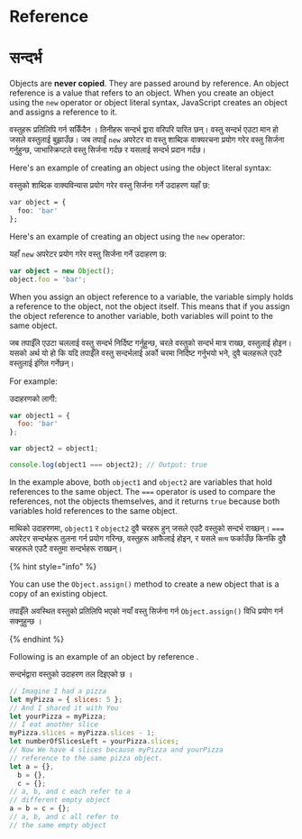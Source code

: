 # Reference

# सन्दर्भ

Objects are **never copied**. They are passed around by reference. An object reference is a value that refers to an object. When you create an object using the `new` operator or object literal syntax, JavaScript creates an object and assigns a reference to it.

वस्तुहरू प्रतिलिपि गर्न सकिँदैन । तिनीहरू सन्दर्भ द्वारा वरिपरि पारित छन्। वस्तु सन्दर्भ एउटा मान हो जसले वस्तुलाई बुझाउँछ। जब तपाईं `new` अपरेटर वा वस्तु शाब्दिक वाक्यरचना प्रयोग गरेर वस्तु सिर्जना गर्नुहुन्छ, जाभास्क्रिप्टले वस्तु सिर्जना गर्दछ र यसलाई सन्दर्भ प्रदान गर्दछ।

Here's an example of creating an object using the object literal syntax:

वस्तुको शाब्दिक वाक्यविन्यास प्रयोग गरेर वस्तु सिर्जना गर्ने उदाहरण यहाँ छ:

```css
var object = {
  foo: 'bar'
};
```

Here's an example of creating an object using the `new` operator:

यहाँ `new` अपरेटर प्रयोग गरेर वस्तु सिर्जना गर्ने उदाहरण छ:

```typescript
var object = new Object();
object.foo = 'bar';
```

When you assign an object reference to a variable, the variable simply holds a reference to the object, not the object itself. This means that if you assign the object reference to another variable, both variables will point to the same object.

जब तपाईँले एउटा चललाई वस्तु सन्दर्भ निर्दिष्ट गर्नुहुन्छ, चरले वस्तुको सन्दर्भ मात्र राख्छ, वस्तुलाई होइन। यसको अर्थ यो हो कि यदि तपाईँले वस्तु सन्दर्भलाई अर्को चरमा निर्दिष्ट गर्नुभयो भने, दुवै चलहरूले एउटै वस्तुलाई इंगित गर्नेछन्।

For example:

उदाहरणको लागी:

```javascript
var object1 = {
  foo: 'bar'
};

var object2 = object1;

console.log(object1 === object2); // Output: true
```

In the example above, both `object1` and `object2` are variables that hold references to the same object. The `===` operator is used to compare the references, not the objects themselves, and it returns `true` because both variables hold references to the same object.

माथिको उदाहरणमा, `object1` र `object2` दुवै चरहरू हुन् जसले एउटै वस्तुको सन्दर्भ राख्छन्। `===` अपरेटर सन्दर्भहरू तुलना गर्न प्रयोग गरिन्छ, वस्तुहरू आफैलाई होइन, र यसले `सत्य` फर्काउँछ किनकि दुवै चरहरूले एउटै वस्तुमा सन्दर्भहरू राख्छन्।

{% hint style="info" %}


You can use the `Object.assign()` method to create a new object that is a copy of an existing object.&#x20;

तपाईँले अवस्थित वस्तुको प्रतिलिपि भएको नयाँ वस्तु सिर्जना गर्न `Object.assign()` विधि प्रयोग गर्न सक्नुहुन्छ ।

{% endhint %}

Following is an example of an object by reference .

सन्दर्भद्वारा वस्तुको उदाहरण तल दिइएको छ ।

```javascript
// Imagine I had a pizza
let myPizza = { slices: 5 };
// And I shared it with You
let yourPizza = myPizza;
// I eat another slice
myPizza.slices = myPizza.slices - 1;
let numberOfSlicesLeft = yourPizza.slices;
// Now We have 4 slices because myPizza and yourPizza
// reference to the same pizza object.
let a = {},
  b = {},
  c = {};
// a, b, and c each refer to a
// different empty object
a = b = c = {};
// a, b, and c all refer to
// the same empty object
```
